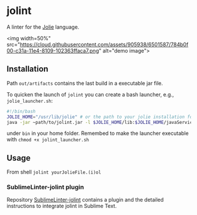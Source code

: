 # jolint

A linter for the [Jolie](http://jolie-lang.org) language.

<img width=50%" src="https://cloud.githubusercontent.com/assets/905938/6501587/784b0f00-c31a-11e4-8109-102363ffaca7.png" alt="demo image">

## Installation

Path `out/artifacts` contains the last build in a executable jar file.

To quicken the launch of `jolint` you can create a bash launcher, e.g., `jolie_launcher.sh`: 

```bash
#!/bin/bash
JOLIE_HOME="/usr/lib/jolie" # or the path to your jolie installation folder
java -jar ~path/to/jolint.jar -l $JOLIE_HOME/lib:$JOLIE_HOME/javaServices/*:$JOLIE_HOME/extensions/* -i $JOLIE_HOME/include $1
```

under `bin` in your home folder. Remembed to make the launcher executable with `chmod +x jolint_launcher.sh`

## Usage

From shell `jolint yourJolieFile.(i)ol`

### SublimeLinter-jolint plugin

Repository [SublimeLinter-jolint](https://github.com/thesave/SublimeLinter-jolint) contains a plugin and the detailed instructions to integrate jolint in Sublime Text.
